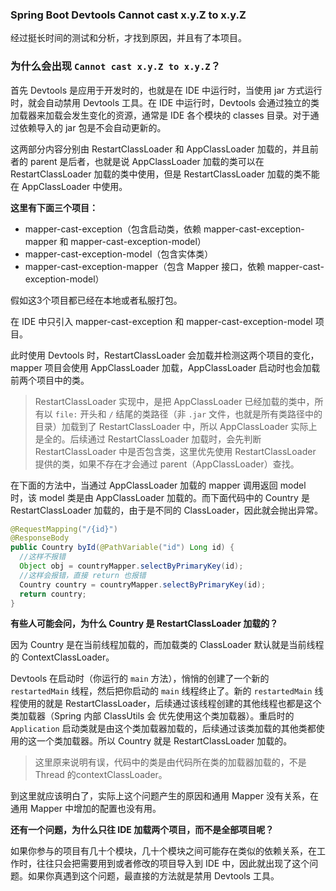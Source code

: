 ### Spring Boot Devtools Cannot cast x.y.Z to x.y.Z

经过挺长时间的测试和分析，才找到原因，并且有了本项目。

### 为什么会出现 `Cannot cast x.y.Z to x.y.Z`？

首先 Devtools 是应用于开发时的，也就是在 IDE 中运行时，当使用 jar 方式运行时，就会自动禁用 Devtools 工具。在 IDE 中运行时，Devtools 会通过独立的类加载器来加载会发生变化的资源，通常是 IDE 各个模块的 classes 目录。对于通过依赖导入的 jar 包是不会自动更新的。

这两部分内容分别由 RestartClassLoader 和 AppClassLoader 加载的，并且前者的 parent 是后者，也就是说 AppClassLoader 加载的类可以在 RestartClassLoader 加载的类中使用，但是 RestartClassLoader 加载的类不能在 AppClassLoader 中使用。

**这里有下面三个项目：**

- mapper-cast-exception（包含启动类，依赖 mapper-cast-exception-mapper 和 mapper-cast-exception-model）
- mapper-cast-exception-model（包含实体类）
- mapper-cast-exception-mapper（包含 Mapper 接口，依赖 mapper-cast-exception-model）

假如这3个项目都已经在本地或者私服打包。

在 IDE 中只引入 mapper-cast-exception 和 mapper-cast-exception-model 项目。

此时使用 Devtools 时，RestartClassLoader 会加载并检测这两个项目的变化，mapper 项目会使用 AppClassLoader 加载，AppClassLoader 启动时也会加载前两个项目中的类。

>RestartClassLoader 实现中，是把 AppClassLoader 已经加载的类中，所有以 `file:` 开头和 `/` 结尾的类路径（非 `.jar` 文件，也就是所有类路径中的目录）加载到了 RestartClassLoader 中，所以 AppClassLoader 实际上是全的。后续通过 RestartClassLoader 加载时，会先判断 RestartClassLoader 中是否包含类，这里优先使用 RestartClassLoader 提供的类，如果不存在才会通过 parent（AppClassLoader）查找。

在下面的方法中，当通过 AppClassLoader 加载的 mapper 调用返回 model 时，该 model 类是由 AppClassLoader 加载的。而下面代码中的 Country 是 RestartClassLoader 加载的，由于是不同的 ClassLoader，因此就会抛出异常。

```java
@RequestMapping("/{id}")
@ResponseBody
public Country byId(@PathVariable("id") Long id) {
  //这样不报错
  Object obj = countryMapper.selectByPrimaryKey(id);
  //这样会报错，直接 return 也报错
  Country country = countryMapper.selectByPrimaryKey(id);
  return country;
}
```

**有些人可能会问，为什么 Country 是 RestartClassLoader 加载的？**

因为 Country 是在当前线程加载的，而加载类的 ClassLoader 默认就是当前线程的 ContextClassLoader。

Devtools 在启动时（你运行的 `main` 方法），悄悄的创建了一个新的 `restartedMain` 线程，然后把你启动的 `main` 线程终止了。新的 `restartedMain` 线程使用的就是 RestartClassLoader，后续通过该线程创建的其他线程也都是这个类加载器（Spring 内部 ClassUtils 会 优先使用这个类加载器）。重启时的 `Application` 启动类就是由这个类加载器加载的，后续通过该类加载的其他类都使用的这一个类加载器。所以 Country 就是 RestartClassLoader 加载的。

>这里原来说明有误，代码中的类是由代码所在类的加载器加载的，不是 Thread 的contextClassLoader。

到这里就应该明白了，实际上这个问题产生的原因和通用 Mapper 没有关系，在通用 Mapper 中增加的配置也没有用。

**还有一个问题，为什么只往 IDE 加载两个项目，而不是全部项目呢？**

如果你参与的项目有几十个模块，几十个模块之间可能存在类似的依赖关系，在工作时，往往只会把需要用到或者修改的项目导入到 IDE 中，因此就出现了这个问题。如果你真遇到这个问题，最直接的方法就是禁用 Devtools 工具。
